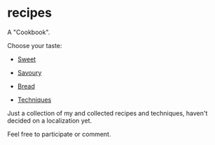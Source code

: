 # recipes

A "Cookbook".

Choose your taste:

* [Sweet](sweet.md)

* [Savoury](savoury.md)

* [Bread](bread.md)

* [Techniques](techniques.md)

Just a collection of my and collected recipes and techniques, haven't decided on a localization yet.

Feel free to participate or comment.

